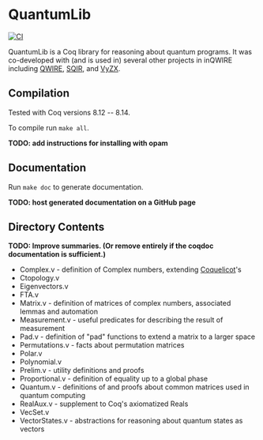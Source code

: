 # QuantumLib

[![CI](https://github.com/inQWIRE/QuantumLib/actions/workflows/coq-action.yml/badge.svg)](https://github.com/inQWIRE/QuantumLib/actions/workflows/coq-action.yml)

QuantumLib is a Coq library for reasoning about quantum programs. It was co-developed with (and is used in) several other projects in inQWIRE including [QWIRE](https://github.com/inQWIRE/QWIRE), [SQIR](https://github.com/inQWIRE/SQIR), and [VyZX](https://github.com/inQWIRE/VyZX).

## Compilation

Tested with Coq versions 8.12 -- 8.14.

To compile run `make all`.

**TODO: add instructions for installing with opam**

## Documentation

Run `make doc` to generate documentation.

**TODO: host generated documentation on a GitHub page**

## Directory Contents

**TODO: Improve summaries. (Or remove entirely if the coqdoc documentation is sufficient.)**

* Complex.v - definition of Complex numbers, extending [Coquelicot](http://coquelicot.saclay.inria.fr/)'s
* Ctopology.v
* Eigenvectors.v
* FTA.v
* Matrix.v - definition of matrices of complex numbers, associated lemmas and automation
* Measurement.v - useful predicates for describing the result of measurement
* Pad.v - definition of "pad" functions to extend a matrix to a larger space
* Permutations.v - facts about permutation matrices
* Polar.v
* Polynomial.v
* Prelim.v - utility definitions and proofs
* Proportional.v - definition of equality up to a global phase
* Quantum.v - definitions of and proofs about common matrices used in quantum computing
* RealAux.v - supplement to Coq's axiomatized Reals
* VecSet.v
* VectorStates.v - abstractions for reasoning about quantum states as vectors
